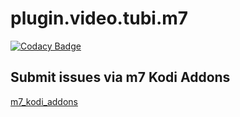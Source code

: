 # plugin.video.tubi.m7

[![Codacy Badge](https://api.codacy.com/project/badge/Grade/8a9225cc580d453ea942d5d06ae62990)](https://app.codacy.com/app/mhancoc7/plugin.video.tubi.m7?utm_source=github.com&utm_medium=referral&utm_content=mhancoc7/plugin.video.tubi.m7&utm_campaign=Badge_Grade_Dashboard)

## Submit issues via m7 Kodi Addons

[m7_kodi_addons](https://m7kodi.dev)
